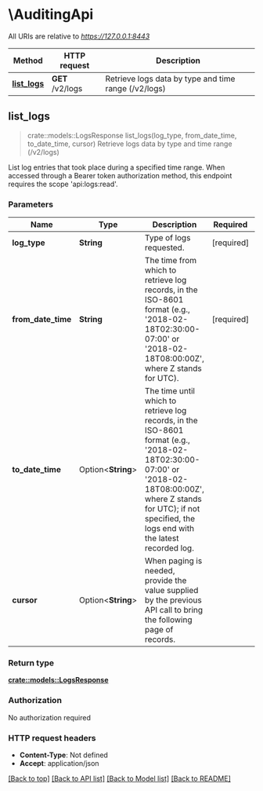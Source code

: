 # \AuditingApi

All URIs are relative to *https://127.0.0.1:8443*

Method | HTTP request | Description
------------- | ------------- | -------------
[**list_logs**](AuditingApi.md#list_logs) | **GET** /v2/logs | Retrieve logs data by type and time range (/v2/logs)



## list_logs

> crate::models::LogsResponse list_logs(log_type, from_date_time, to_date_time, cursor)
Retrieve logs data by type and time range (/v2/logs)

List log entries that took place during a specified time range.  When accessed through a Bearer token authorization method, this endpoint requires the scope 'api:logs:read'.

### Parameters


Name | Type | Description  | Required | Notes
------------- | ------------- | ------------- | ------------- | -------------
**log_type** | **String** | Type of logs requested. | [required] |
**from_date_time** | **String** | The time from which to retrieve log records, in the ISO-8601 format (e.g., '2018-02-18T02:30:00-07:00' or '2018-02-18T08:00:00Z', where Z stands for UTC). | [required] |
**to_date_time** | Option<**String**> | The time until which to retrieve log records, in the ISO-8601 format (e.g., '2018-02-18T02:30:00-07:00' or '2018-02-18T08:00:00Z', where Z stands for UTC); if not specified, the logs end with the latest recorded log. |  |
**cursor** | Option<**String**> | When paging is needed, provide the value supplied by the previous API call to bring the following page of records. |  |

### Return type

[**crate::models::LogsResponse**](LogsResponse.md)

### Authorization

No authorization required

### HTTP request headers

- **Content-Type**: Not defined
- **Accept**: application/json

[[Back to top]](#) [[Back to API list]](../README.md#documentation-for-api-endpoints) [[Back to Model list]](../README.md#documentation-for-models) [[Back to README]](../README.md)

